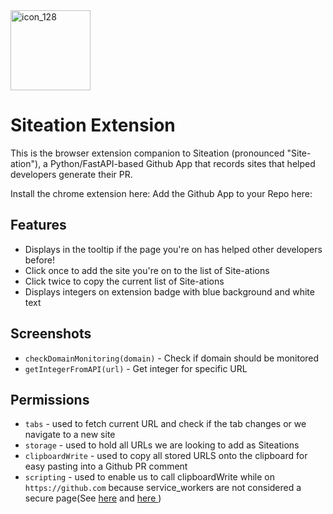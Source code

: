 
<img width="128" height="128" alt="icon_128" src="https://github.com/user-attachments/assets/cd248f15-9659-45e7-8da3-2f379d853708" />

# Siteation Extension

This is the browser extension companion to Siteation (pronounced "Site-ation"), a Python/FastAPI-based Github App that records sites that helped developers generate their PR.

Install the chrome extension here:
Add the Github App to your Repo here:

## Features

- Displays in the tooltip if the page you're on has helped other developers before!
- Click once to add the site you're on to the list of Site-ations
- Click twice to copy the current list of Site-ations
- Displays integers on extension badge with blue background and white text

## Screenshots



- `checkDomainMonitoring(domain)` - Check if domain should be monitored
- `getIntegerFromAPI(url)` - Get integer for specific URL

## Permissions

- `tabs` - used to fetch current URL and check if the tab changes or we navigate to a new site
- `storage` - used to hold all URLs we are looking to add as Siteations
- `clipboardWrite` - used to copy all stored URLS onto the clipboard for easy pasting into a Github PR comment
- `scripting` - used to enable us to call clipboardWrite while on `https://github.com` because service_workers are not considered a secure page(See [here](https://github.com/w3c/editing/issues/458) and [here ]([url](https://developer.mozilla.org/en-US/docs/Web/Security/Secure_Contexts)))
